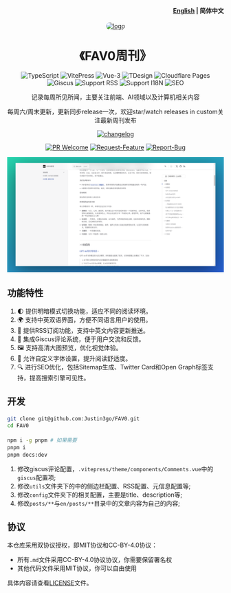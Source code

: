 <h4 align="right"><a href="./README.md">English</a> | <strong>简体中文</strong></h4>

<div align="center">

<a href="https://fav0.com" target="blank">
  <img src="https://fav0.com/favicon-512x512.png" height="200px" alt="logo" style="border-radius: 20px"/>
</a>

# 《FAV0周刊》

![TypeScript](https://img.shields.io/badge/TypeScript-3178C6?style=for-the-badge&logo=typescript&logoColor=white)
![VitePress](https://img.shields.io/badge/VitePress-646CFF?style=for-the-badge&logo=vite&logoColor=white)
![Vue-3](https://img.shields.io/badge/Vue-3-4FC08D?style=for-the-badge&logo=vue.js&logoColor=white)
![TDesign](https://img.shields.io/badge/TDesign-0052CC?style=for-the-badge&logo=tdesign&logoColor=white)
![Cloudflare Pages](https://img.shields.io/badge/Cloudflare%20Pages-F38020?style=for-the-badge&logo=cloudflare&logoColor=white)
![Giscus](https://img.shields.io/badge/Giscus-181717?style=for-the-badge&logo=github&logoColor=white)
![Support RSS](https://img.shields.io/badge/Support%20RSS-FFA500?style=for-the-badge&logo=rss&logoColor=white)
![Support I18N](https://img.shields.io/badge/Support%20I18N-0078D4?style=for-the-badge&logo=google-translate&logoColor=white)
![SEO](https://img.shields.io/badge/SEO-4285F4?style=for-the-badge&logo=google&logoColor=white)

记录每周所见所闻，主要关注前端、AI领域以及计算机相关内容

每周六/周末更新，更新同步release一次，欢迎star/watch releases in custom关注最新周刊发布

[![changelog](https://img.shields.io/badge/changelog-→-0052CC?style=for-the-badge&logo=ReSharper&logoColor=white)](./CHANGELOG.md)


[![PR Welcome](https://img.shields.io/badge/PR-Welcome-EA4AAA?style=for-the-badge&logo=git&logoColor=white)](https://github.com/Justin3go/FAV0/pulls)
[![Request-Feature](https://img.shields.io/badge/Request-Feature-007BFF?style=for-the-badge&logo=github&logoColor=white)](https://github.com/Justin3go/FAV0/issues/new/choose)
[![Report-Bug](https://img.shields.io/badge/Report-Bug-red?style=for-the-badge&logo=github&logoColor=white)](https://github.com/Justin3go/FAV0/issues/new/choose)

![demo](./images/demo.png)

</div>

## 功能特性


1. 🌓 提供明暗模式切换功能，适应不同的阅读环境。
2. 🌍 支持中英双语界面，方便不同语言用户的使用。
3. 📡 提供RSS订阅功能，支持中英文内容更新推送。
4. 💬 集成Giscus评论系统，便于用户交流和反馈。
5. 🖼️ 支持高清大图预览，优化视觉体验。
6. 📜 允许自定义字体设置，提升阅读舒适度。
7. 🔍 进行SEO优化，包括Sitemap生成、Twitter Card和Open Graph标签支持，提高搜索引擎可见性。


## 开发

```bash
git clone git@github.com:Justin3go/FAV0.git
cd FAV0

npm i -g pnpm # 如果需要
pnpm i
pnpm docs:dev
```
1. 修改giscus评论配置，`.vitepress/theme/components/Comments.vue`中的`giscus`配置项;
2. 修改`utils`文件夹下的中的侧边栏配置、RSS配置、元信息配置等;
3. 修改`config`文件夹下的相关配置，主要是title、description等;
4. 修改`posts/**`与`en/posts/**`目录中的文章内容为自己的内容;

## 协议

本仓库采用双协议授权，即MIT协议和CC-BY-4.0协议：

- 所有`.md`文件采用CC-BY-4.0协议协议，你需要保留署名权
- 其他代码文件采用MIT协议，你可以自由使用

具体内容请查看[LICENSE](./LICENSE)文件。
